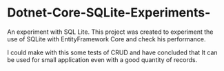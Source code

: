 # Dotnet-Core-SQLite-Experiments-
An experiment with SQL Lite.
This project was created to experiment the use of SQLite with EntityFramework Core and check his performance.

I could make with this some tests of CRUD and have concluded that It can be used for small application even with a good quantity of records.  

